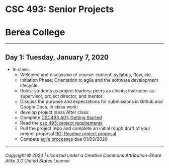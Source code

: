 # CSC 493: Senior Projects
# Berea College
---

## Day 1: Tuesday, January 7, 2020
- In class:
  - Welcome and discussion of course: content, syllabus, flow, etc.
  - Initiation Phase: Orientation to agile and the software development lifecycle.
  - Roles: students as project leaders; peers as clients; instructor as supervisor, project director, and mentor.
  - Discuss the purpose and expectations for submissions in Github and Google Docs.
In class work:
  - develop project ideas
After class:
  - Complete [CSC493 A01: Getting Started](https://docs.google.com/document/d/1SZWTgztj3zh1ovlwwMCiDxT27XoOkNd0rxAeWDJcIRc/edit?usp=sharing)
  - Read the [csc 493: project requirements](r0-project.md)
  - Pull the project repo and complete an initial rough draft of your project proposal [RO: Readme project proposal](r0-project.md).
  - Compete [agile processes](https://docs.google.com/document/d/1MP8s17cSs_KLBSb_gfXTq6zWqbFr-xXDmI6D8QeeEnQ/edit?usp=sharing) due 01/09/2020

---
###### Copyright © 2020 | Licensed under a Creative Commons Attribution-Share Alike 3.0 United States License
